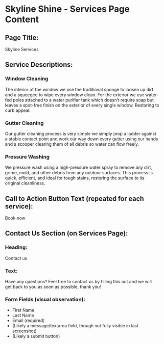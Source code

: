 # Skyline Shine - Services Page Content

## Page Title:
Skyline Services

## Service Descriptions:

### Window Cleaning
The interior of the window we use the traditional sponge to loosen up dirt and a squeegee to wipe every window clean. For the exterior we use water-fed poles attached to a water purifier tank which doesn’t require soap but leaves a spot-free finish on the exterior of every single window, Restoring to curb appeal.

### Gutter Cleaning
Our gutter cleaning process is very simple we simply prop a ladder against a stable contact point and work our way down every gutter using our hands and a scooper clearing them of all debris so water can flow freely.

### Pressure Washing
We pressure wash using a high-pressure water spray to remove any dirt, grime, mold, and other debris from any outdoor surfaces. This process is quick, efficient, and ideal for tough stains, restoring the surface to its original cleanliness.

## Call to Action Button Text (repeated for each service):
Book now

## Contact Us Section (on Services Page):
### Heading:
Contact us

### Text:
Have any questions? Feel free to contact us by filling this out and we will get back to you as soon as possible, thank you!

### Form Fields (visual observation):
- First Name
- Last Name
- Email (required)
- (Likely a message/textarea field, though not fully visible in last screenshot)
- (Likely a submit button)

